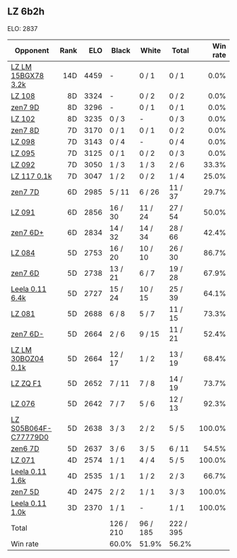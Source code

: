 ## LZ 6b2h ##

ELO: 2837

Opponent | Rank | ELO | Black | White | Total | Win rate
---------|-----:|----:|-------|-------|-------|-------:
[LZ LM 15BGX78 3.2k](LZ%20LM%2015BGX78%203.2k.md) | 14D | 4459 | - | 0 / 1 | 0 / 1 | 0.0%
[LZ 108](LZ%20108.md) | 8D | 3324 | - | 0 / 2 | 0 / 2 | 0.0%
[zen7 9D](zen7%209D.md) | 8D | 3296 | - | 0 / 1 | 0 / 1 | 0.0%
[LZ 102](LZ%20102.md) | 8D | 3235 | 0 / 3 | - | 0 / 3 | 0.0%
[zen7 8D](zen7%208D.md) | 7D | 3170 | 0 / 1 | 0 / 1 | 0 / 2 | 0.0%
[LZ 098](LZ%20098.md) | 7D | 3143 | 0 / 4 | - | 0 / 4 | 0.0%
[LZ 095](LZ%20095.md) | 7D | 3125 | 0 / 1 | 0 / 2 | 0 / 3 | 0.0%
[LZ 092](LZ%20092.md) | 7D | 3050 | 1 / 3 | 1 / 3 | 2 / 6 | 33.3%
[LZ 117 0.1k](LZ%20117%200.1k.md) | 7D | 3047 | 1 / 2 | 0 / 2 | 1 / 4 | 25.0%
[zen7 7D](zen7%207D.md) | 6D | 2985 | 5 / 11 | 6 / 26 | 11 / 37 | 29.7%
[LZ 091](LZ%20091.md) | 6D | 2856 | 16 / 30 | 11 / 24 | 27 / 54 | 50.0%
[zen7 6D+](zen7%206D+.md) | 6D | 2834 | 14 / 32 | 14 / 34 | 28 / 66 | 42.4%
[LZ 084](LZ%20084.md) | 5D | 2753 | 16 / 20 | 10 / 10 | 26 / 30 | 86.7%
[zen7 6D](zen7%206D.md) | 5D | 2738 | 13 / 21 | 6 / 7 | 19 / 28 | 67.9%
[Leela 0.11 6.4k](Leela%200.11%206.4k.md) | 5D | 2727 | 15 / 24 | 10 / 15 | 25 / 39 | 64.1%
[LZ 081](LZ%20081.md) | 5D | 2688 | 6 / 8 | 5 / 7 | 11 / 15 | 73.3%
[zen7 6D-](zen7%206D-.md) | 5D | 2664 | 2 / 6 | 9 / 15 | 11 / 21 | 52.4%
[LZ LM 30BOZ04 0.1k](LZ%20LM%2030BOZ04%200.1k.md) | 5D | 2664 | 12 / 17 | 1 / 2 | 13 / 19 | 68.4%
[LZ ZQ F1](LZ%20ZQ%20F1.md) | 5D | 2652 | 7 / 11 | 7 / 8 | 14 / 19 | 73.7%
[LZ 076](LZ%20076.md) | 5D | 2642 | 7 / 7 | 5 / 6 | 12 / 13 | 92.3%
[LZ S05B064F-C77779D0](LZ%20S05B064F-C77779D0.md) | 5D | 2638 | 3 / 3 | 2 / 2 | 5 / 5 | 100.0%
[zen6 7D](zen6%207D.md) | 5D | 2637 | 3 / 6 | 3 / 5 | 6 / 11 | 54.5%
[LZ 071](LZ%20071.md) | 4D | 2574 | 1 / 1 | 4 / 4 | 5 / 5 | 100.0%
[Leela 0.11 1.6k](Leela%200.11%201.6k.md) | 4D | 2535 | 1 / 1 | 1 / 2 | 2 / 3 | 66.7%
[zen7 5D](zen7%205D.md) | 4D | 2475 | 2 / 2 | 1 / 1 | 3 / 3 | 100.0%
[Leela 0.11 1.0k](Leela%200.11%201.0k.md) | 3D | 2370 | 1 / 1 | - | 1 / 1 | 100.0%
Total | | | 126 / 210 | 96 / 185 | 222 / 395 | 
Win rate| | | 60.0% | 51.9% | 56.2% | 
